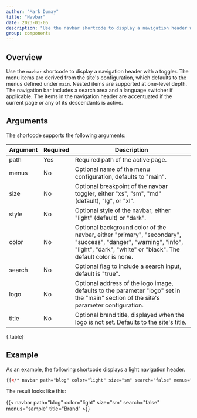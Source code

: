 ```yaml
---
author: "Mark Dumay"
title: "Navbar"
date: 2023-01-05
description: "Use the navbar shortcode to display a navigation header with a toggler."
group: components
---
```


## Overview

Use the `navbar` shortcode to display a navigation header with a toggler. The menu items are derived from the site's configuration, which defaults to the menus defined under `main`. Nested items are supported at one-level depth. The navigation bar includes a search area and a language switcher if applicable. The items in the navigation header are accentuated if the current page or any of its descendants is active. 

## Arguments

The shortcode supports the following arguments:

| Argument  | Required | Description |
|-----------|----------|-------------|
| path      | Yes | Required path of the active page. |
| menus     | No  | Optional name of the menu configuration, defaults to "main". |
| size      | No  | Optional breakpoint of the navbar toggler, either "xs", "sm", "md" (default), "lg", or "xl". |
| style     | No  | Optional style of the navbar, either "light" (default) or "dark". |
| color     | No  | Optional background color of the navbar, either "primary", "secondary", "success", "danger", "warning", "info", "light", "dark", "white" or "black". The default color is none. |
| search    | No  | Optional flag to include a search input, default is "true". |
| logo      | No  | Optional address of the logo image, defaults to the parameter "logo" set in the "main" section of the site's parameter configuration. |
| title     | No  | Optional brand title, displayed when the logo is not set. Defaults to the site's title. |
{.table}

## Example

As an example, the following shortcode displays a light navigation header.

```html
{{</* navbar path="blog" color="light" size="sm" search="false" menus="sample" title="Brand" */>}}
```

The result looks like this:

{{< navbar path="blog" color="light" size="sm" search="false" menus="sample" title="Brand" >}}